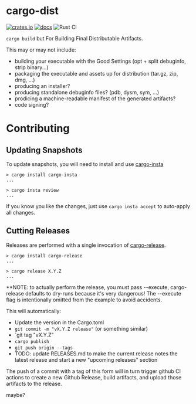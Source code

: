 # cargo-dist

[![crates.io](https://img.shields.io/crates/v/cargo-dist.svg)](https://crates.io/crates/cargo-dist) [![docs](https://docs.rs/cargo-dist/badge.svg)](https://docs.rs/cargo-dist)
![Rust CI](https://github.com/axodotdev/cargo-dist/workflows/Rust%20CI/badge.svg?branch=main)

`cargo build` but For Building Final Distributable Artifacts.

This may or may not include:

* building your executable with the Good Settings (opt + split debuginfo, strip binary...)
* packaging the executable and assets up for distribution (tar.gz, zip, dmg, ...)
* producing an installer?
* producing standalone debuginfo files? (pdb, dysm, sym, ...)
* prodicing a machine-readable manifest of the generated artifacts?
* code signing?



# Contributing

## Updating Snapshots

To update snapshots, you will need to install and use [cargo-insta](https://crates.io/crates/cargo-insta)

```
> cargo install cargo-insta
...

> cargo insta review
...
```

If you know you like the changes, just use `cargo insta accept` to auto-apply all changes.



## Cutting Releases

Releases are performed with a single invocation of [cargo-release](https://crates.io/crates/cargo-release).


```
> cargo install cargo-release
...

> cargo release X.Y.Z
...
```

**NOTE: to actually perform the release, you must pass --execute, cargo-release defaults to dry-runs because it's very dangerous! The --execute flag is intentionally omitted from the example to avoid accidents.

This will automatically:

* Update the version in the Cargo.toml
* `git commit -m "vX.Y.Z release"` (or something similar)
* `git tag "vX.Y.Z"
* `cargo publish`
* `git push origin --tags`
* TODO: update RELEASES.md to make the current release notes the latest release and start a new "upcoming releases" section

The push of a commit with a tag of this form will in turn trigger github CI actions to create a new Github Release, build artifacts, and upload those artifacts to the release.


maybe?
